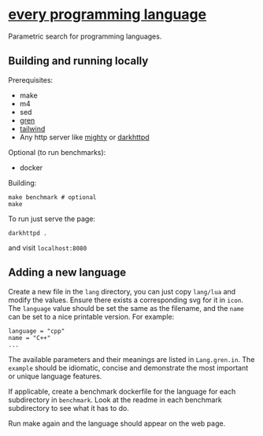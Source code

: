 # [every programming language](https://ii8.github.io/every-language/)

Parametric search for programming languages.


## Building and running locally

Prerequisites:

- make
- m4
- sed
- [gren](https://gren-lang.org/install)
- [tailwind](https://tailwindcss.com/docs/installation)
- Any http server like [mighty](https://github.com/kazu-yamamoto/mighttpd2)
  or [darkhttpd](https://github.com/emikulic/darkhttpd)

Optional (to run benchmarks):

- docker

Building:
```
make benchmark # optional
make
```

To run just serve the page:
```
darkhttpd .
```
and visit `localhost:8080`


## Adding a new language

Create a new file in the `lang` directory, you can just copy `lang/lua` and
modify the values. Ensure there exists a corresponding svg for it in `icon`.
The `language` value should be set the same as the filename, and the `name` can
be set to a nice printable version. For example:
```
language = "cpp"
name = "C++"
...
```
The available parameters and their meanings are listed in `Lang.gren.in`.
The `example` should be idiomatic, concise and demonstrate the most important
or unique language features.

If applicable, create a benchmark dockerfile for the language for each
subdirectory in `benchmark`. Look at the readme in each benchmark subdirectory
to see what it has to do.

Run make again and the language should appear on the web page.
